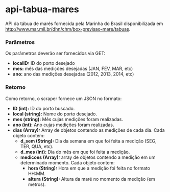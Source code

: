 # api-tabua-mares
API da tábua de marés fornecida pela Marinha do Brasil disponibilizada em http://www.mar.mil.br/dhn/chm/box-previsao-mare/tabuas.

### Parâmetros
Os parâmetros deverão ser fornecidos via GET:
* **localID:** ID do porto desejado
* **mes:** mês das medições desejadas (JAN, FEV, MAR, etc)
* **ano:** ano das medições desejadas (2012, 2013, 2014, etc)

### Retorno
Como retorno, o scraper fornece um JSON no formato:
* **ID (int):** ID do porto buscado.
* **local (string):** Nome do porto desejado.
* **mes (string):** Mês cujas medições foram realizadas.
* **ano (int):** Ano cujas medições foram realizadas.
* **dias (Array):** Array de objetos contendo as medições de cada dia. Cada objeto contém:
  * **d_sem (String):** Dia da semana em que foi feita a medição (SEG, TER, QUA, etc).
  * **d_mes (int):** Dia do mês em que foi feita a medição.
  * **medicoes (Array):** array de objetos contendo a medição em um determinado momento. Cada objeto contem:
    * **hora (String):** Hora em que a medição foi feita no formato HH:MM.
    * **altura (String):** Altura da maré no momento da medição (em metros).